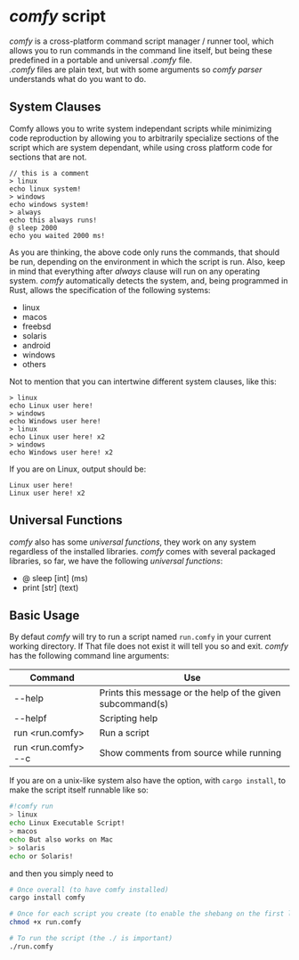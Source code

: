 # *comfy* script
*comfy* is a cross-platform command script manager / runner tool, which allows you to run commands in the command line itself, but being these predefined in a portable and universal *.comfy* file.  
*.comfy* files are plain text, but with some arguments so *comfy parser* understands what do you want to do.

## System Clauses

Comfy allows you to write system independant scripts while minimizing code
reproduction by allowing you to arbitrarily specialize sections of the script
which are system dependant, while using cross platform code for sections that
are not.

```
// this is a comment
> linux
echo linux system!
> windows
echo windows system!
> always
echo this always runs!
@ sleep 2000
echo you waited 2000 ms!
```
As you are thinking, the above code only runs the commands, that should be run, depending on the environment in which the script is run. Also, keep in mind that everything after *always* clause will run on any operating system. *comfy* automatically detects the system, and, being programmed in Rust, allows the specification of the following systems:
- linux
- macos
- freebsd
- solaris
- android
- windows
- others

Not to mention that you can intertwine different system clauses, like this:
```
> linux
echo Linux user here!
> windows
echo Windows user here!
> linux
echo Linux user here! x2
> windows
echo Windows user here! x2
```

If you are on Linux, output should be:
```
Linux user here!
Linux user here! x2
```


## Universal Functions

*comfy* also has some *universal functions*, they work on any system regardless of the installed libraries. *comfy* comes with several packaged libraries, so far, we have the following *universal functions*:
- @ sleep [int] (ms)
- print [str] (text)

## Basic Usage

By defaut *comfy* will try to run a script named `run.comfy` in your current
working directory. If That file does not exist it will tell you so and exit.
*comfy* has the following command line arguments:

| Command                | Use                                                        |
|------------------------|------------------------------------------------------------|
| --help                 | Prints this message or the help of the given subcommand(s) |
| --helpf                | Scripting help                                             |
| run <run.comfy>        | Run a script                                               |
| run <run.comfy> --c    | Show comments from source while running                    |

If you are on a unix-like system also have the option, with `cargo install`, to
make the script itself runnable like so:

```bash
#!comfy run
> linux
echo Linux Executable Script!
> macos
echo But also works on Mac
> solaris
echo or Solaris!
```

and then you simply need to

```bash
# Once overall (to have comfy installed)
cargo install comfy

# Once for each script you create (to enable the shebang on the first line)
chmod +x run.comfy

# To run the script (the ./ is important)
./run.comfy
```
